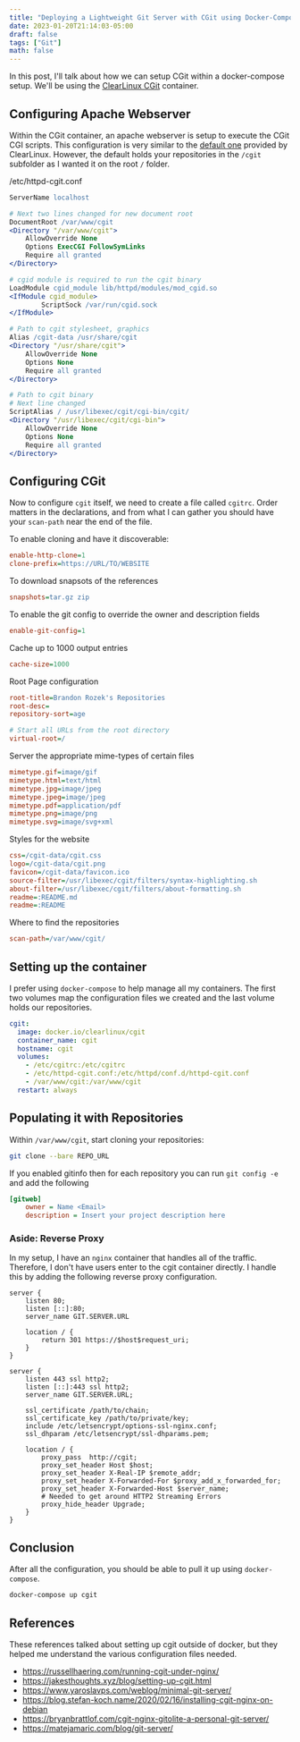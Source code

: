 ```yaml
---
title: "Deploying a Lightweight Git Server with CGit using Docker-Compose"
date: 2023-01-20T21:14:03-05:00
draft: false
tags: ["Git"]
math: false
---
```


In this post, I'll talk about how we can setup CGit within a docker-compose setup. We'll be using the [ClearLinux CGit](https://hub.docker.com/r/clearlinux/cgit) container.

## Configuring Apache Webserver

Within the CGit container, an apache webserver is setup to execute the CGit CGI scripts. This configuration is very similar to the [default one](https://github.com/clearlinux/dockerfiles/blob/256680f7c6be8423081e67153de0bff1206f6b63/cgit/httpd-cgit.conf) provided by ClearLinux. However, the default holds your repositories in the `/cgit` subfolder as I wanted it on the root `/` folder.

/etc/httpd-cgit.conf

```apache
ServerName localhost

# Next two lines changed for new document root
DocumentRoot /var/www/cgit
<Directory "/var/www/cgit">
    AllowOverride None
    Options ExecCGI FollowSymLinks
    Require all granted
</Directory>

# cgid module is required to run the cgit binary
LoadModule cgid_module lib/httpd/modules/mod_cgid.so
<IfModule cgid_module>
        ScriptSock /var/run/cgid.sock
</IfModule>

# Path to cgit stylesheet, graphics
Alias /cgit-data /usr/share/cgit
<Directory "/usr/share/cgit">
    AllowOverride None
    Options None
    Require all granted
</Directory>

# Path to cgit binary
# Next line changed
ScriptAlias / /usr/libexec/cgit/cgi-bin/cgit/
<Directory "/usr/libexec/cgit/cgi-bin">
    AllowOverride None
    Options None
    Require all granted
</Directory>
```

## Configuring CGit

Now to configure `cgit` itself, we need to create a file called `cgitrc`. Order matters in the declarations, and from what I can gather you should have your `scan-path` near the end of the file.

To enable cloning and have it discoverable:
```ini
enable-http-clone=1
clone-prefix=https://URL/TO/WEBSITE
```

To download snapsots of the references
```ini
snapshots=tar.gz zip
```

To enable the git config to override the owner and description fields
```ini
enable-git-config=1
```

Cache up to 1000 output entries
```ini
cache-size=1000
```

Root Page configuration
```ini
root-title=Brandon Rozek's Repositories
root-desc=
repository-sort=age

# Start all URLs from the root directory
virtual-root=/
```

Server the appropriate mime-types of certain files
```ini
mimetype.gif=image/gif
mimetype.html=text/html
mimetype.jpg=image/jpeg
mimetype.jpeg=image/jpeg
mimetype.pdf=application/pdf
mimetype.png=image/png
mimetype.svg=image/svg+xml
```

Styles for the website
```ini
css=/cgit-data/cgit.css
logo=/cgit-data/cgit.png
favicon=/cgit-data/favicon.ico
source-filter=/usr/libexec/cgit/filters/syntax-highlighting.sh
about-filter=/usr/libexec/cgit/filters/about-formatting.sh
readme=:README.md
readme=:README
```

Where to find the repositories

```ini
scan-path=/var/www/cgit/
```

## Setting up the container

I prefer using `docker-compose` to help manage all my containers. The first two volumes map the configuration files we created and the last volume holds our repositories.


```yaml
cgit:
  image: docker.io/clearlinux/cgit
  container_name: cgit
  hostname: cgit
  volumes:
    - /etc/cgitrc:/etc/cgitrc
    - /etc/httpd-cgit.conf:/etc/httpd/conf.d/httpd-cgit.conf
    - /var/www/cgit:/var/www/cgit
  restart: always
```

## Populating it with Repositories

Within `/var/www/cgit`, start cloning your repositories:

```bash
git clone --bare REPO_URL
```

If you enabled gitinfo then for each repository you can run `git config -e` and add the following

```ini
[gitweb]
	owner = Name <Email>
	description = Insert your project description here
```

### Aside: Reverse Proxy
In my setup, I have an `nginx` container that handles all of the traffic. Therefore, I don't have users enter to the cgit container directly. I handle this by adding the following reverse proxy configuration.
```nginx
server {
    listen 80;
    listen [::]:80;
    server_name GIT.SERVER.URL

    location / {
        return 301 https://$host$request_uri;
    }
}

server {
    listen 443 ssl http2;
    listen [::]:443 ssl http2;
    server_name GIT.SERVER.URL;

    ssl_certificate /path/to/chain;
    ssl_certificate_key /path/to/private/key;
    include /etc/letsencrypt/options-ssl-nginx.conf;
    ssl_dhparam /etc/letsencrypt/ssl-dhparams.pem;

    location / {
        proxy_pass  http://cgit;
        proxy_set_header Host $host;
        proxy_set_header X-Real-IP $remote_addr;
        proxy_set_header X-Forwarded-For $proxy_add_x_forwarded_for;
        proxy_set_header X-Forwarded-Host $server_name;
       	# Needed to get around HTTP2 Streaming Errors
        proxy_hide_header Upgrade;
    }
}
```

## Conclusion

After all the configuration, you should be able to pull it up using `docker-compose`.

```bash
docker-compose up cgit
```

## References

These references talked about setting up cgit outside of docker, but they helped me understand the various configuration files needed.

- https://russellhaering.com/running-cgit-under-nginx/
- https://jakesthoughts.xyz/blog/setting-up-cgit.html
- https://www.yaroslavps.com/weblog/minimal-git-server/
- https://blog.stefan-koch.name/2020/02/16/installing-cgit-nginx-on-debian
- https://bryanbrattlof.com/cgit-nginx-gitolite-a-personal-git-server/
- https://matejamaric.com/blog/git-server/

